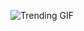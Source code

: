 ![Trending GIF](https://media2.giphy.com/media/v1.Y2lkPThiYjIxNzcyenUweDhrancwM2dyOW95N2N3YTV1dnRzZTY2MjBkdmsxNHRqN3Q3OCZlcD12MV9naWZzX3NlYXJjaCZjdD1n/wQAbcl6iDnawokpLj9/giphy.gif)
